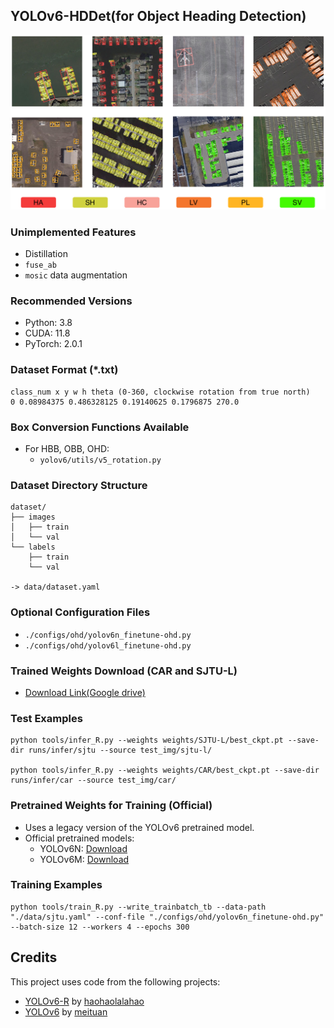 
## YOLOv6-HDDet(for Object Heading Detection)

![SJTU-L example](sjtu-l.png)

### Unimplemented Features
- Distillation
- `fuse_ab`
- `mosic` data augmentation

### Recommended Versions
- Python: 3.8
- CUDA: 11.8
- PyTorch: 2.0.1

### Dataset Format (*.txt)
```
class_num x y w h theta (0-360, clockwise rotation from true north)
0 0.08984375 0.486328125 0.19140625 0.1796875 270.0
```

### Box Conversion Functions Available
- For HBB, OBB, OHD:
  - `yolov6/utils/v5_rotation.py`

### Dataset Directory Structure
```
dataset/
├── images
│   ├── train
│   └── val
└── labels
    ├── train
    └── val

-> data/dataset.yaml
```

### Optional Configuration Files
- `./configs/ohd/yolov6n_finetune-ohd.py`
- `./configs/ohd/yolov6l_finetune-ohd.py`

### Trained Weights Download (CAR and SJTU-L)
- [Download Link(Google drive)](https://drive.google.com/drive/folders/1_iakNJbe37s-Z-vBHexrQ24DI19U415i?usp=sharing)

### Test Examples
```
python tools/infer_R.py --weights weights/SJTU-L/best_ckpt.pt --save-dir runs/infer/sjtu --source test_img/sjtu-l/

python tools/infer_R.py --weights weights/CAR/best_ckpt.pt --save-dir runs/infer/car --source test_img/car/
```

### Pretrained Weights for Training (Official)
- Uses a legacy version of the YOLOv6 pretrained model.
- Official pretrained models:
  - YOLOv6N: [Download](https://github.com/meituan/YOLOv6/releases/download/0.2.0/yolov6n.pt)
  - YOLOv6M: [Download](https://github.com/meituan/YOLOv6/releases/download/0.2.0/yolov6l.pt)

### Training Examples
```
python tools/train_R.py --write_trainbatch_tb --data-path "./data/sjtu.yaml" --conf-file "./configs/ohd/yolov6n_finetune-ohd.py" --batch-size 12 --workers 4 --epochs 300
```
## Credits
This project uses code from the following projects:
- [YOLOv6-R](https://github.com/haohaolalahao/YOLOv6-R) by [haohaolalahao](https://github.com/haohaolalahao)
- [YOLOv6](https://github.com/meituan/YOLOv6) by [meituan](https://github.com/meituan)
